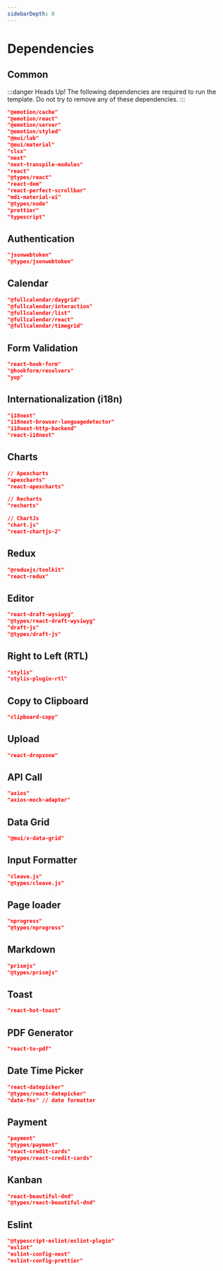 ```yaml
---
sidebarDepth: 0
---
```


# Dependencies

## Common

:::danger Heads Up!
The following dependencies are required to run the template. Do not try to remove any of these dependencies.
:::

```json
"@emotion/cache"
"@emotion/react"
"@emotion/server"
"@emotion/styled"
"@mui/lab"
"@mui/material"
"clsx"
"next"
"next-transpile-modules"
"react"
"@types/react"
"react-dom"
"react-perfect-scrollbar"
"mdi-material-ui"
"@types/node"
"prettier"
"typescript"
```

## Authentication

```json
"jsonwebtoken"
"@types/jsonwebtoken"
```

## Calendar

```json
"@fullcalendar/daygrid"
"@fullcalendar/interaction"
"@fullcalendar/list"
"@fullcalendar/react"
"@fullcalendar/timegrid"
```

## Form Validation

```json
"react-hook-form"
"@hookform/resolvers"
"yup"
```

## Internationalization (i18n)

```json
"i18next"
"i18next-browser-languagedetector"
"i18next-http-backend"
"react-i18next"
```

## Charts

```json
// Apexcharts
"apexcharts"
"react-apexcharts"

// Recharts
"recharts"

// ChartJs
"chart.js"
"react-chartjs-2"
```

## Redux

```json
"@reduxjs/toolkit"
"react-redux"
```

## Editor

```json
"react-draft-wysiwyg"
"@types/react-draft-wysiwyg"
"draft-js"
"@types/draft-js"
```

## Right to Left (RTL)

```json
"stylis"
"stylis-plugin-rtl"
```

## Copy to Clipboard

```json
"clipboard-copy"
```

## Upload

```json
"react-dropzone"
```

## API Call

```json
"axios"
"axios-mock-adapter"
```

## Data Grid

```json
"@mui/x-data-grid"
```

## Input Formatter

```json
"cleave.js"
"@types/cleave.js"
```

## Page loader

```json
"nprogress"
"@types/nprogress"
```

## Markdown

```json
"prismjs"
"@types/prismjs"
```

## Toast

```json
"react-hot-toast"
```

## PDF Generator

```json
"react-to-pdf"
```

## Date Time Picker

```json
"react-datepicker"
"@types/react-datepicker"
"date-fns" // date formatter
```

## Payment

```json
"payment"
"@types/payment"
"react-credit-cards"
"@types/react-credit-cards"
```

## Kanban

```json
"react-beautiful-dnd"
"@types/react-beautiful-dnd"
```

## Eslint

```json
"@typescript-eslint/eslint-plugin"
"eslint"
"eslint-config-next"
"eslint-config-prettier"
```
